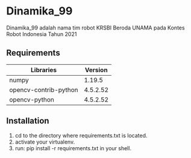 # Dinamika_99
Dinamika_99 adalah nama tim robot KRSBI Beroda UNAMA pada Kontes Robot Indonesia Tahun 2021

## Requirements
| Libraries | Version |
| --------- | ------- |
| numpy | 1.19.5 |
| opencv-contrib-python | 4.5.2.52 |
| opencv-python | 4.5.2.52 |

## Installation
1. cd to the directory where requirements.txt is located.
2. activate your virtualenv.
3. run: pip install -r requirements.txt in your shell.
